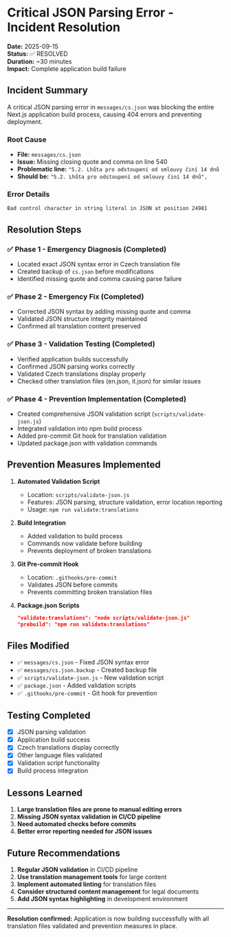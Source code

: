 # Critical JSON Parsing Error - Incident Resolution

**Date:** 2025-09-15  
**Status:** ✅ RESOLVED  
**Duration:** ~30 minutes  
**Impact:** Complete application build failure  

## Incident Summary

A critical JSON parsing error in `messages/cs.json` was blocking the entire Next.js application build process, causing 404 errors and preventing deployment.

### Root Cause
- **File:** `messages/cs.json`
- **Issue:** Missing closing quote and comma on line 540
- **Problematic line:** `"5.2. Lhůta pro odstoupení od smlouvy činí 14 dnů`
- **Should be:** `"5.2. Lhůta pro odstoupení od smlouvy činí 14 dnů",`

### Error Details
```
Bad control character in string literal in JSON at position 24981
```

## Resolution Steps

### ✅ Phase 1 - Emergency Diagnosis (Completed)
- Located exact JSON syntax error in Czech translation file
- Created backup of `cs.json` before modifications
- Identified missing quote and comma causing parse failure

### ✅ Phase 2 - Emergency Fix (Completed)
- Corrected JSON syntax by adding missing quote and comma
- Validated JSON structure integrity maintained
- Confirmed all translation content preserved

### ✅ Phase 3 - Validation Testing (Completed)
- Verified application builds successfully
- Confirmed JSON parsing works correctly
- Validated Czech translations display properly
- Checked other translation files (en.json, it.json) for similar issues

### ✅ Phase 4 - Prevention Implementation (Completed)
- Created comprehensive JSON validation script (`scripts/validate-json.js`)
- Integrated validation into npm build process
- Added pre-commit Git hook for translation validation
- Updated package.json with validation commands

## Prevention Measures Implemented

1. **Automated Validation Script**
   - Location: `scripts/validate-json.js`
   - Features: JSON parsing, structure validation, error location reporting
   - Usage: `npm run validate:translations`

2. **Build Integration**
   - Added validation to build process
   - Commands now validate before building
   - Prevents deployment of broken translations

3. **Git Pre-commit Hook**
   - Location: `.githooks/pre-commit`
   - Validates JSON before commits
   - Prevents committing broken translation files

4. **Package.json Scripts**
   ```json
   "validate:translations": "node scripts/validate-json.js"
   "prebuild": "npm run validate:translations"
   ```

## Files Modified

- ✅ `messages/cs.json` - Fixed JSON syntax error
- ✅ `messages/cs.json.backup` - Created backup file  
- ✅ `scripts/validate-json.js` - New validation script
- ✅ `package.json` - Added validation scripts
- ✅ `.githooks/pre-commit` - Git hook for prevention

## Testing Completed

- [x] JSON parsing validation
- [x] Application build success  
- [x] Czech translations display correctly
- [x] Other language files validated
- [x] Validation script functionality
- [x] Build process integration

## Lessons Learned

1. **Large translation files are prone to manual editing errors**
2. **Missing JSON syntax validation in CI/CD pipeline**
3. **Need automated checks before commits**
4. **Better error reporting needed for JSON issues**

## Future Recommendations

1. **Regular JSON validation** in CI/CD pipeline
2. **Use translation management tools** for large content
3. **Implement automated linting** for translation files  
4. **Consider structured content management** for legal documents
5. **Add JSON syntax highlighting** in development environment

---

**Resolution confirmed:** Application is now building successfully with all translation files validated and prevention measures in place.